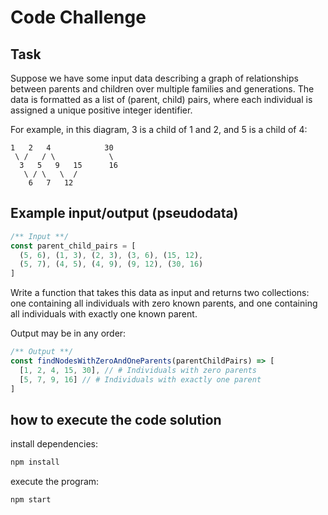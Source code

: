 # Code Challenge

## Task

Suppose we have some input data describing a graph of relationships between parents and children over multiple families and generations. The data is formatted as a list of (parent, child) pairs, where each individual is assigned a unique positive integer identifier.

For example, in this diagram, 3 is a child of 1 and 2, and 5 is a child of 4:

```DIAGRAM
1   2   4            30
 \ /   / \            \
  3   5   9   15      16
   \ / \   \  /
    6   7   12
```

## Example input/output (pseudodata)

```Typescript
/** Input **/
const parent_child_pairs = [
  (5, 6), (1, 3), (2, 3), (3, 6), (15, 12),
  (5, 7), (4, 5), (4, 9), (9, 12), (30, 16)
]
```

Write a function that takes this data as input and returns two collections: one containing all individuals with zero known parents, and one containing all individuals with exactly one known parent.

Output may be in any order:

```Typescript
/** Output **/
const findNodesWithZeroAndOneParents(parentChildPairs) => [
  [1, 2, 4, 15, 30], // # Individuals with zero parents
  [5, 7, 9, 16] // # Individuals with exactly one parent
]
```

## how to execute the code solution

install dependencies:

```bash
npm install
```

execute the program:

```bash
npm start
```
